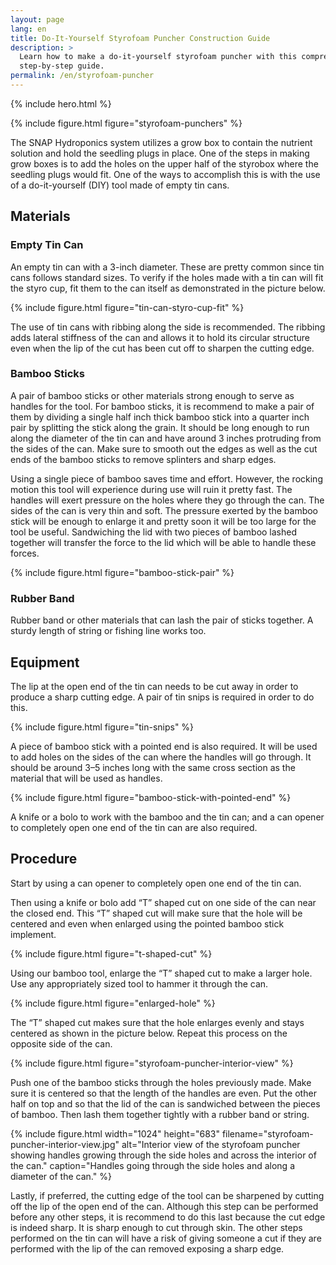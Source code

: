 ```yaml
---
layout: page
lang: en
title: Do-It-Yourself Styrofoam Puncher Construction Guide
description: >
  Learn how to make a do-it-yourself styrofoam puncher with this comprehensive
  step-by-step guide.
permalink: /en/styrofoam-puncher
---
```


{% include hero.html %}

{% include figure.html figure="styrofoam-punchers" %}

The SNAP Hydroponics system utilizes a grow box to contain the nutrient
solution and hold the seedling plugs in place. One of the steps in making
grow boxes is to add the holes on the upper half of the styrobox where the
seedling plugs would fit. One of the ways to accomplish this is with the use
of a do-it-yourself (DIY) tool made of empty tin cans.

## Materials


### Empty Tin Can

An empty tin can with a 3-inch diameter. These are pretty common since tin cans
follows standard sizes. To verify if the holes made with a tin can will fit
the styro cup, fit them to the can itself as demonstrated in the picture below.

{% include figure.html figure="tin-can-styro-cup-fit" %}

The use of tin cans with ribbing along the side is recommended. The ribbing
adds lateral stiffness of the can and allows it to hold its circular structure
even when the lip of the cut has been cut off to sharpen the cutting edge.


### Bamboo Sticks

A pair of bamboo sticks or other materials strong enough to serve as handles
for the tool. For bamboo sticks, it is recommend to make a pair of them by
dividing a single half inch thick bamboo stick into a quarter inch pair by
splitting the stick along the grain. It should be long enough to run along
the diameter of the tin can and have around 3 inches protruding from the sides
of the can. Make sure to smooth out the edges as well as the cut ends of the
bamboo sticks to remove splinters and sharp edges.

Using a single piece of bamboo saves time and effort. However, the rocking
motion this tool will experience during use will ruin it pretty fast. The handles
will exert pressure on the holes where they go through the can. The sides of the
can is very thin and soft. The pressure exerted by the bamboo stick will be enough
to enlarge it and pretty soon it will be too large for the tool be useful.
Sandwiching the lid with two pieces of bamboo lashed together will transfer the 
force to the lid which will be able to handle these forces.

 
{% include figure.html figure="bamboo-stick-pair" %}

### Rubber Band

Rubber band or other materials that can lash the pair of sticks together. A
sturdy length of string or fishing line works too.

## Equipment

The lip at the open end of the tin can needs to be cut away in order to produce
a sharp cutting edge. A pair of tin snips is required in order to do this.

{% include figure.html figure="tin-snips" %}

A piece of bamboo stick with a pointed end is also required. It will be used to
add holes on the sides of the can where the handles will go through. It should
be around 3–5 inches long with the same cross section as the material that will
be used as handles.

{% include figure.html figure="bamboo-stick-with-pointed-end" %}

A knife or a bolo to work with the bamboo and the tin can; and a can opener to
completely open one end of the tin can are also required.

## Procedure

Start by using a can opener to completely open one end of the tin can.

Then using a knife or bolo add “T” shaped cut on one side of the can near the
closed end. This “T” shaped cut will make sure that the hole will be centered
and even when enlarged using the pointed bamboo stick implement.

{% include figure.html figure="t-shaped-cut" %}

Using our bamboo tool, enlarge the “T” shaped cut to make a larger hole. Use any
appropriately sized tool to hammer it through the can.

{% include figure.html figure="enlarged-hole" %}

The “T” shaped cut makes sure that the hole enlarges evenly and stays centered
as shown in the picture below. Repeat this process on the opposite side of the
can.

{% include figure.html figure="styrofoam-puncher-interior-view" %}

Push one of the bamboo sticks through the holes previously made. Make sure it is
centered so that the length of the handles are even. Put the other half on top
and so that the lid of the can is sandwiched between the pieces of bamboo. 
Then lash them together tightly with a rubber band or string.

{% include figure.html width="1024" height="683"
    filename="styrofoam-puncher-interior-view.jpg"
    alt="Interior view of the styrofoam puncher showing handles growing through
    the side holes and across the interior of the can."
    caption="Handles going through the side holes and along a diameter of the can." %}

Lastly, if preferred, the cutting edge of the tool can be sharpened by cutting
off the lip of the open end of the can. Although this step can be performed
before any other steps, it is recommend to do this last because the cut edge
is indeed sharp. It is sharp enough to cut through skin. The other steps performed
on the tin can will have a risk of giving someone a cut if they are performed
with the lip of the can removed exposing a sharp edge.





